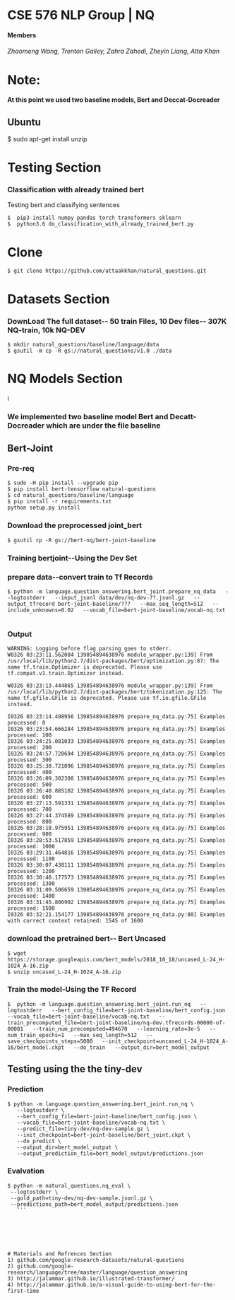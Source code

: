 
# CSE 576 NLP Group | NQ

#### Members
###### Zhaomeng Wang, Trenton Gailey, Zahra Zahedi, Zheyin Liang, Atta Khan


# Note:
#### At this point we used two baseline models, Bert and Deccat-Docreader
## Ubuntu
$ sudo apt-get install unzip

# Testing Section


### Classification with already trained bert

Testing bert and classifying sentences

```
$  pip3 install numpy pandas torch transformers sklearn
$  python3.6 do_classification_with_already_trained_bert.py
```


# Clone
```
$ git clone https://github.com/attaakkhan/natural_questions.git
```


# Datasets Section



### DownLoad The full dataset-- 50 train Files, 10 Dev files-- 307K NQ-train, 10k NQ-DEV
```
$ mkdir natural_questions/baseline/language/data
$ gsutil -m cp -R gs://natural_questions/v1.0 ./data
```




# NQ Models Section 
i
### We implemented two baseline model Bert and Decatt-Docreader which are under the file baseline
## Bert-Joint

### Pre-req
```
$ sudo -H pip install --upgrade pip
$ pip install bert-tensorflow natural-questions
$ cd natural_questions/baseline/language
$ pip install -r requirements.txt
python setup.py install

```



### Download the preprocessed joint_bert

```
$ gsutil cp -R gs://bert-nq/bert-joint-baseline
```


### Training bertjoint--Using the Dev Set
### prepare data--convert train to Tf Records
```
$ python -m language.question_answering.bert_joint.prepare_nq_data   --logtostderr   --input_jsonl data/dev/nq-dev-??.jsonl.gz   --output_tfrecord bert-joint-baseline/???   --max_seq_length=512   --include_unknowns=0.02   --vocab_file=bert-joint-baseline/vocab-nq.txt


```

### Output
```
WARNING: Logging before flag parsing goes to stderr.
W0326 03:23:11.562084 139854894638976 module_wrapper.py:139] From /usr/local/lib/python2.7/dist-packages/bert/optimization.py:87: The name tf.train.Optimizer is deprecated. Please use tf.compat.v1.train.Optimizer instead.

W0326 03:23:13.444865 139854894638976 module_wrapper.py:139] From /usr/local/lib/python2.7/dist-packages/bert/tokenization.py:125: The name tf.gfile.GFile is deprecated. Please use tf.io.gfile.GFile instead.

I0326 03:23:14.498956 139854894638976 prepare_nq_data.py:75] Examples processed: 0
I0326 03:23:54.666284 139854894638976 prepare_nq_data.py:75] Examples processed: 100
I0326 03:24:25.081033 139854894638976 prepare_nq_data.py:75] Examples processed: 200
I0326 03:24:57.720694 139854894638976 prepare_nq_data.py:75] Examples processed: 300
I0326 03:25:30.721096 139854894638976 prepare_nq_data.py:75] Examples processed: 400
I0326 03:26:09.302308 139854894638976 prepare_nq_data.py:75] Examples processed: 500
I0326 03:26:40.885102 139854894638976 prepare_nq_data.py:75] Examples processed: 600
I0326 03:27:13.591331 139854894638976 prepare_nq_data.py:75] Examples processed: 700
I0326 03:27:44.374589 139854894638976 prepare_nq_data.py:75] Examples processed: 800
I0326 03:28:18.975951 139854894638976 prepare_nq_data.py:75] Examples processed: 900
I0326 03:28:53.517859 139854894638976 prepare_nq_data.py:75] Examples processed: 1000
I0326 03:29:31.464816 139854894638976 prepare_nq_data.py:75] Examples processed: 1100
I0326 03:30:07.438111 139854894638976 prepare_nq_data.py:75] Examples processed: 1200
I0326 03:30:40.177573 139854894638976 prepare_nq_data.py:75] Examples processed: 1300
I0326 03:31:09.506659 139854894638976 prepare_nq_data.py:75] Examples processed: 1400
I0326 03:31:45.806902 139854894638976 prepare_nq_data.py:75] Examples processed: 1500
I0326 03:32:21.154177 139854894638976 prepare_nq_data.py:80] Examples with correct context retained: 1545 of 1600

```
### download the pretrained bert-- Bert Uncased
```
$ wget https://storage.googleapis.com/bert_models/2018_10_18/uncased_L-24_H-1024_A-16.zip
$ unzip uncased_L-24_H-1024_A-16.zip 
```
### Train the model-Using the TF Record
```
$  python -m language.question_answering.bert_joint.run_nq   --logtostderr   --bert_config_file=bert-joint-baseline/bert_config.json   --vocab_file=bert-joint-baseline/vocab-nq.txt   --train_precomputed_file=bert-joint-baseline/nq-dev.tfrecords-00000-of-00001   --train_num_precomputed=494670   --learning_rate=3e-5   --num_train_epochs=1   --max_seq_length=512   --save_checkpoints_steps=5000   --init_checkpoint=uncased_L-24_H-1024_A-16/bert_model.ckpt   --do_train   --output_dir=bert_model_output
```

## Testing using the the tiny-dev


### Prediction
```
$ python -m language.question_answering.bert_joint.run_nq \
   --logtostderr \
   --bert_config_file=bert-joint-baseline/bert_config.json \
   --vocab_file=bert-joint-baseline/vocab-nq.txt \
   --predict_file=tiny-dev/nq-dev-sample.gz \
   --init_checkpoint=bert-joint-baseline/bert_joint.ckpt \
   --do_predict \
   --output_dir=bert_model_output \
   --output_prediction_file=bert_model_output/predictions.json
  ```
### Evalvation

  ```
$ python -m natural_questions.nq_eval \
   --logtostderr \
   --gold_path=tiny-dev/nq-dev-sample.jsonl.gz \
   --predictions_path=bert_model_output/predictions.json
     ```

 
   
   
   
   
# Materials and Refrences Section
1) github.com/google-research-datasets/natural-questions
2) github.com/google-research/language/tree/master/language/question_answering
3) http://jalammar.github.io/illustrated-transformer/
4) http://jalammar.github.io/a-visual-guide-to-using-bert-for-the-first-time


